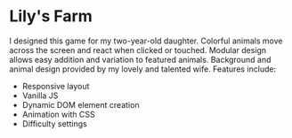 # Lily's Farm

I designed this game for my two-year-old daughter. Colorful animals move across the screen and react when clicked or touched. 
Modular design allows easy addition and variation to featured animals. Background and animal design 
provided by my lovely and talented wife. Features include:
                    
- Responsive layout
- Vanilla JS
- Dynamic DOM element creation
- Animation with CSS
- Difficulty settings
